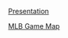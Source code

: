<a href="https://docs.google.com/viewer?url=https://github.com/holden-herrell/IST707_GROUP_PROJECT_VIZ/raw/master/Final%20Project.pdf"> Presentation</a>

<a href="https://holden-herrell.github.io/IST718_GROUP_PROJECT_VIZ/MLBGameMap.html">MLB Game Map</a>

